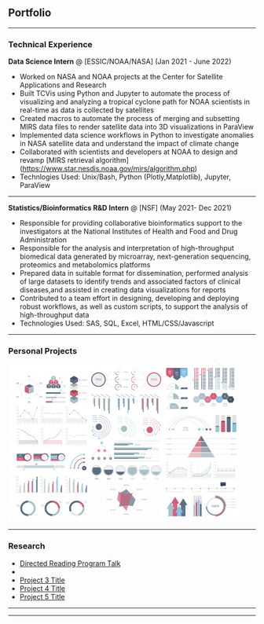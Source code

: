## Portfolio

---

### Technical Experience

**Data Science Intern** @ [ESSIC/NOAA/NASA] (Jan 2021 - June 2022)
- Worked on NASA and NOAA projects at the Center for Satellite Applications and Research
- Built TCVis using Python and Jupyter to automate the process of visualizing and analyzing a tropical cyclone path for NOAA scientists in
 real-time as data is collected by satellites 
- Created macros to automate the process of merging and subsetting MIRS data files to render satellite data into 3D visualizations in ParaView 
- Implemented data science workflows in Python to investigate anomalies in NASA satellite data and understand the impact of climate change
- Collaborated with scientists and developers at NOAA to design and revamp [MIRS retrieval algorithm] (https://www.star.nesdis.noaa.gov/mirs/algorithm.php)
- Technlogies Used: Unix/Bash, Python (Plotly,Matplotlib), Jupyter, ParaView

---
**Statistics/Bioinformatics R&D Intern** @ [NSF] (May 2021- Dec 2021)
- Responsible for providing collaborative bioinformatics support to the investigators at the National Institutes of Health and Food and Drug Administration
- Responsible for the analysis and interpretation of high-throughput biomedical data generated by microarray, next-generation sequencing, proteomics and metabolomics platforms
- Prepared data in suitable format for dissemination, performed analysis of large datasets to identify trends and associated factors of clinical diseases,and assisted in creating data visualizations for reports
- Contributed to a team effort in designing, developing and deploying robust workflows, as well as custom scripts, to support the analysis of high-throughput data
- Technologies Used: SAS, SQL, Excel, HTML/CSS/Javascript 


---
### Personal Projects 
[](http://example.com/)
<img src="images/dummy_thumbnail.jpg?raw=true"/>

---

### Research

- [Directed Reading Program Talk](http://example.com/)
- [](http://example.com/)
- [Project 3 Title](http://example.com/)
- [Project 4 Title](http://example.com/)
- [Project 5 Title](http://example.com/)

---




---
<!-- Remove above link if you don't want to attibute -->
